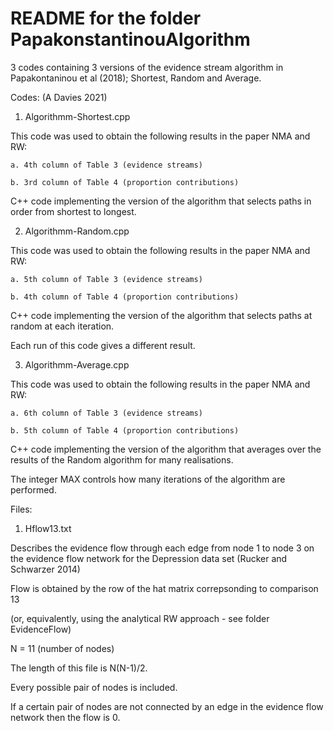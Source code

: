 # README for the folder PapakonstantinouAlgorithm

3 codes containing 3 versions of the evidence stream algorithm in Papakontaninou et al (2018); Shortest, Random and Average.

Codes: (A Davies 2021)

1. Algorithmm-Shortest.cpp

  This code was used to obtain the following results in the paper NMA and RW:
  
    a. 4th column of Table 3 (evidence streams)
    
    b. 3rd column of Table 4 (proportion contributions)
    
  
C++ code implementing the version of the algorithm that selects paths in order from shortest to longest.

2. Algorithmm-Random.cpp

  This code was used to obtain the following results in the paper NMA and RW:
  
    a. 5th column of Table 3 (evidence streams)
    
    b. 4th column of Table 4 (proportion contributions)
  
C++ code implementing the version of the algorithm that selects paths at random at each iteration. 

Each run of this code gives a different result. 

3. Algorithmm-Average.cpp

  This code was used to obtain the following results in the paper NMA and RW:
  
    a. 6th column of Table 3 (evidence streams)
    
    b. 5th column of Table 4 (proportion contributions)
  
  C++ code implementing the version of the algorithm that averages over the results of the Random algorithm for many realisations. 
  
  The integer MAX controls how many iterations of the algorithm are performed. 

Files:

1. Hflow13.txt

Describes the evidence flow through each edge from node 1 to node 3 on the evidence flow network for the Depression data set (Rucker and Schwarzer 2014)

Flow is obtained by the row of the hat matrix correpsonding to comparison 13

(or, equivalently, using the analytical RW approach - see folder EvidenceFlow)

N = 11 (number of nodes)

The length of this file is N(N-1)/2.

Every possible pair of nodes is included.

If a certain pair of nodes are not connected by an edge in the evidence flow network then the flow is 0. 

